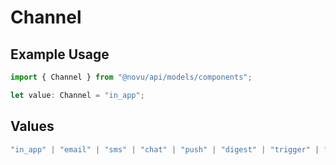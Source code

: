 # Channel

## Example Usage

```typescript
import { Channel } from "@novu/api/models/components";

let value: Channel = "in_app";
```

## Values

```typescript
"in_app" | "email" | "sms" | "chat" | "push" | "digest" | "trigger" | "delay" | "custom"
```